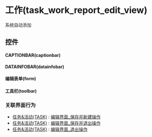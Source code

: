 # 工作(task_work_report_edit_view)  <!-- {docsify-ignore-all} -->


系统自动添加



## 控件
#### CAPTIONBAR(captionbar)
#### DATAINFOBAR(datainfobar)
#### 编辑表单(form)
#### 工具栏(toolbar)


### 关联界面行为
  * [任务&活动(TASK)](module/crm/task) : [编辑界面_保存并新建操作](module/crm/task#界面行为)
  * [任务&活动(TASK)](module/crm/task) : [编辑界面_保存并退出操作](module/crm/task#界面行为)
  * [任务&活动(TASK)](module/crm/task) : [编辑界面_退出操作](module/crm/task#界面行为)

<script>
 const { createApp } = Vue
  createApp({
    data() {
      return {

      }
    }
  }).use(ElementPlus).mount('#app')
</script>